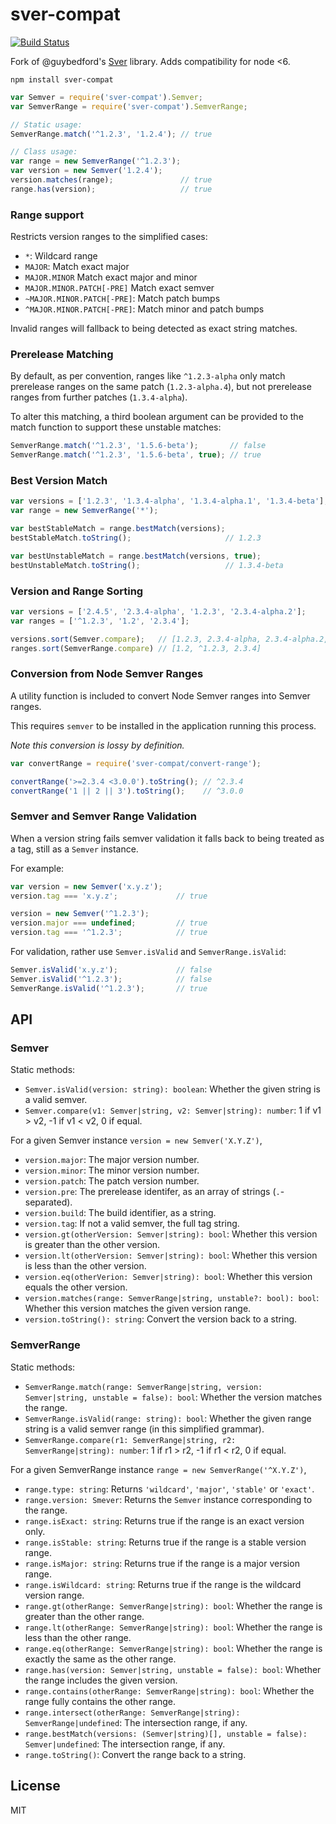 # sver-compat

[![Build Status](https://travis-ci.org/phated/sver-compat.svg?branch=master)](https://travis-ci.org/phated/sver-compat)

Fork of @guybedford's [Sver](https://github.com/guybedford/sver) library. Adds compatibility for node <6.

```
npm install sver-compat
```

```js
var Semver = require('sver-compat').Semver;
var SemverRange = require('sver-compat').SemverRange;

// Static usage:
SemverRange.match('^1.2.3', '1.2.4'); // true

// Class usage:
var range = new SemverRange('^1.2.3');
var version = new Semver('1.2.4');
version.matches(range);               // true
range.has(version);                   // true
```

### Range support

Restricts version ranges to the simplified cases:
* `*`: Wildcard range
* `MAJOR`: Match exact major
* `MAJOR.MINOR` Match exact major and minor
* `MAJOR.MINOR.PATCH[-PRE]` Match exact semver
* `~MAJOR.MINOR.PATCH[-PRE]`: Match patch bumps
* `^MAJOR.MINOR.PATCH[-PRE]`: Match minor and patch bumps

Invalid ranges will fallback to being detected as exact string matches.

### Prerelease Matching

By default, as per convention, ranges like `^1.2.3-alpha` only match prerelease ranges on the same patch (`1.2.3-alpha.4`), but
not prerelease ranges from further patches (`1.3.4-alpha`).

To alter this matching, a third boolean argument can be provided to the match function to support these unstable matches:

```js
SemverRange.match('^1.2.3', '1.5.6-beta');       // false
SemverRange.match('^1.2.3', '1.5.6-beta', true); // true
```

### Best Version Match

```js
var versions = ['1.2.3', '1.3.4-alpha', '1.3.4-alpha.1', '1.3.4-beta'];
var range = new SemverRange('*');

var bestStableMatch = range.bestMatch(versions);
bestStableMatch.toString();                     // 1.2.3

var bestUnstableMatch = range.bestMatch(versions, true);
bestUnstableMatch.toString();                   // 1.3.4-beta
```

### Version and Range Sorting

```js
var versions = ['2.4.5', '2.3.4-alpha', '1.2.3', '2.3.4-alpha.2'];
var ranges = ['^1.2.3', '1.2', '2.3.4'];

versions.sort(Semver.compare);   // [1.2.3, 2.3.4-alpha, 2.3.4-alpha.2, 2.4.5]
ranges.sort(SemverRange.compare) // [1.2, ^1.2.3, 2.3.4]
```

### Conversion from Node Semver Ranges

A utility function is included to convert Node Semver ranges into Semver ranges.

This requires `semver` to be installed in the application running this process.

_Note this conversion is lossy by definition._

```js
var convertRange = require('sver-compat/convert-range');

convertRange('>=2.3.4 <3.0.0').toString(); // ^2.3.4
convertRange('1 || 2 || 3').toString();    // ^3.0.0
```

### Semver and Semver Range Validation

When a version string fails semver validation it falls back to being treated as a tag, still as a `Semver` instance.

For example:

```js
var version = new Semver('x.y.z');
version.tag === 'x.y.z';             // true

version = new Semver('^1.2.3');
version.major === undefined;         // true
version.tag === '^1.2.3';            // true
```

For validation, rather use `Semver.isValid` and `SemverRange.isValid`:

```js
Semver.isValid('x.y.z');             // false
Semver.isValid('^1.2.3');            // false
SemverRange.isValid('^1.2.3');       // true
```

## API

### Semver

Static methods:

* `Semver.isValid(version: string): boolean`: Whether the given string is a valid semver.
* `Semver.compare(v1: Semver|string, v2: Semver|string): number`: 1 if v1 > v2, -1 if v1 < v2, 0 if equal.

For a given Semver instance `version = new Semver('X.Y.Z')`,

* `version.major`: The major version number.
* `version.minor`: The minor version number.
* `version.patch`: The patch version number.
* `version.pre`: The prerelease identifer, as an array of strings (`.`-separated).
* `version.build`: The build identifier, as a string.
* `version.tag`: If not a valid semver, the full tag string.
* `version.gt(otherVersion: Semver|string): bool`: Whether this version is greater than the other version.
* `version.lt(otherVersion: Semver|string): bool`: Whether this version is less than the other version.
* `version.eq(otherVerion: Semver|string): bool`: Whether this version equals the other version.
* `version.matches(range: SemverRange|string, unstable?: bool): bool`: Whether this version matches the given version range.
* `version.toString(): string`: Convert the version back to a string.

### SemverRange

Static methods:

* `SemverRange.match(range: SemverRange|string, version: Semver|string, unstable = false): bool`: Whether the version matches the range.
* `SemverRange.isValid(range: string): bool`: Whether the given range string is a valid semver range (in this simplified grammar).
* `SemverRange.compare(r1: SemverRange|string, r2: SemverRange|string): number`: 1 if r1 > r2, -1 if r1 < r2, 0 if equal.

For a given SemverRange instance `range = new SemverRange('^X.Y.Z')`,

* `range.type: string`: Returns `'wildcard'`, `'major'`, `'stable'` or `'exact'`.
* `range.version: Smever`: Returns the `Semver` instance corresponding to the range.
* `range.isExact: string`: Returns true if the range is an exact version only.
* `range.isStable: string`: Returns true if the range is a stable version range.
* `range.isMajor: string`: Returns true if the range is a major version range.
* `range.isWildcard: string`: Returns true if the range is the wildcard version range.
* `range.gt(otherRange: SemverRange|string): bool`: Whether the range is greater than the other range.
* `range.lt(otherRange: SemverRange|string): bool`: Whether the range is less than the other range.
* `range.eq(otherRange: SemverRange|string): bool`: Whether the range is exactly the same as the other range.
* `range.has(version: Semver|string, unstable = false): bool`: Whether the range includes the given version.
* `range.contains(otherRange: SemverRange|string): bool`: Whether the range fully contains the other range.
* `range.intersect(otherRange: SemverRange|string): SemverRange|undefined`: The intersection range, if any.
* `range.bestMatch(versions: (Semver|string)[], unstable = false): Semver|undefined`: The intersection range, if any.
* `range.toString()`: Convert the range back to a string.

## License

MIT
